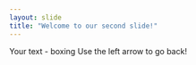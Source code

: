 ```yaml
---
layout: slide
title: "Welcome to our second slide!"
---
```

Your text - boxing 
Use the left arrow to go back!

